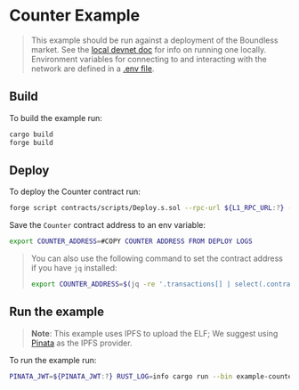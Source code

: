# Counter Example

> This example should be run against a deployment of the Boundless market.
> See the [local devnet doc](../../docs/src/broker/local_devnet.md) for info on running one locally.
> Environment variables for connecting to and interacting with the network are defined in a [.env file](../../.env).

## Build

To build the example run:

```bash
cargo build
forge build
```

## Deploy

To deploy the Counter contract run:

```bash
forge script contracts/scripts/Deploy.s.sol --rpc-url ${L1_RPC_URL:?} --broadcast -vv
```

Save the `Counter` contract address to an env variable:

```bash
export COUNTER_ADDRESS=#COPY COUNTER ADDRESS FROM DEPLOY LOGS
```

> You can also use the following command to set the contract address if you have `jq` installed:
>
> ```bash
> export COUNTER_ADDRESS=$(jq -re '.transactions[] | select(.contractName == "Counter") | .contractAddress' ./broadcast/Deploy.s.sol/900/run-latest.json)
> ```

## Run the example

> **Note**: This example uses IPFS to upload the ELF; We suggest using [Pinata](https://www.pinata.cloud) as the IPFS provider.

To run the example run:

```bash
PINATA_JWT=${PINATA_JWT:?} RUST_LOG=info cargo run --bin example-counter -- --counter-address ${COUNTER_ADDRESS:?}
```
